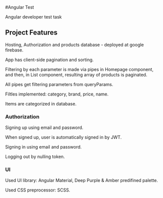#Angular Test

Angular developer test task

## Project Features
Hosting, Authorization and products database - deployed at google firebase.

App has client-side pagination and sorting.

Filtering by each parameter is made via pipes in Homepage component, and then, in List component, resulting array of products is paginated.

All pipes get filtering parameters from queryParams.

Filtles implemented: category, brand, price, name.

Items are categorized in database.

### Authorization
Signing up using email and password.

When signed up, user is automatically signed in by JWT.

Signing in using email and password.

Logging out by nulling token.

### UI

Used UI library: Angular Material, Deep Purple & Amber predifined palette.

Used CSS preprocessor: SCSS.